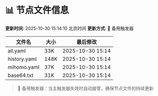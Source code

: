 # 📊 节点文件信息

**更新时间**: 2025-10-30 15:14:10 北京时间
**更新方式**: 🔄 备用触发器

| 文件名 | 大小 | 最后修改 |
|--------|------|----------|
| all.yaml | 33K | 2025-10-30 15:14 |
| history.yaml | 148K | 2025-10-30 15:14 |
| mihomo.yaml | 37K | 2025-10-30 15:14 |
| base64.txt | 31K | 2025-10-30 15:14 |

> 🔄 备用触发器：当主触发器失效时自动接管，确保节点文件的持续更新
